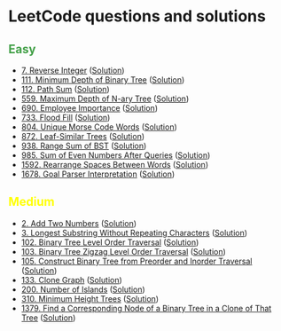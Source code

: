 # LeetCode questions and solutions

## <span style="color: #43A048;">Easy
- [7. Reverse Integer](https://leetcode.com/problems/reverse-integer/) ([Solution](Tree/l_7.py))
- [111. Minimum Depth of Binary Tree](https://leetcode.com/problems/minimum-depth-of-binary-tree/) ([Solution](BFS/l_111.py))
- [112. Path Sum](https://leetcode.com/problems/path-sum/) ([Solution](Tree/l_112.py))
- [559. Maximum Depth of N-ary Tree](https://leetcode.com/problems/maximum-depth-of-n-ary-tree/) ([Solution](DFS/l_559.py))
- [690. Employee Importance](https://leetcode.com/problems/employee-importance/) ([Solution](DFS/l_690.py))
- [733. Flood Fill](https://leetcode.com/problems/flood-fill/) ([Solution](DFS/l_733.py))
- [804. Unique Morse Code Words](https://leetcode.com/problems/unique-morse-code-words/) ([Solution](String/l_804.py))
- [872. Leaf-Similar Trees](https://leetcode.com/problems/leaf-similar-trees/) ([Solution](DFS/l_872.py))
- [938. Range Sum of BST](https://leetcode.com/problems/range-sum-of-bst/) ([Solution](Tree/l_938.py))
- [985. Sum of Even Numbers After Queries](https://leetcode.com/problems/sum-of-even-numbers-after-queries/) ([Solution](Others/l_985.py))
- [1592. Rearrange Spaces Between Words](https://leetcode.com/problems/rearrange-spaces-between-words/) ([Solution](String/l_1592.py))
- [1678. Goal Parser Interpretation](https://leetcode.com/problems/goal-parser-interpretation/) ([Solution](String/l_1678.py))

[comment]: <> (- []&#40;&#41; &#40;[Solution]&#40;Tree/l_111.py&#41;&#41;)

## <span style="color: yellow;">Medium
- [2. Add Two Numbers](https://leetcode.com/problems/add-two-numbers/) ([Solution](Tree/l_2.py))
- [3. Longest Substring Without Repeating Characters](https://leetcode.com/problems/longest-substring-without-repeating-characters/) ([Solution](String/l_3.py))
- [102. Binary Tree Level Order Traversal](https://leetcode.com/problems/binary-tree-level-order-traversal/) ([Solution](BFS/l_111.py))
- [103. Binary Tree Zigzag Level Order Traversal](https://leetcode.com/problems/binary-tree-zigzag-level-order-traversal/) ([Solution](Tree/l_101.py))
- [105. Construct Binary Tree from Preorder and Inorder Traversal](https://leetcode.com/problems/construct-binary-tree-from-preorder-and-inorder-traversal/) ([Solution](Tree/l_105.py))
- [133. Clone Graph](https://leetcode.com/problems/clone-graph/) ([Solution](BFS/l_133.py))
- [200. Number of Islands](https://leetcode.com/problems/number-of-islands/) ([Solution](BFS/l_200.py))
- [310. Minimum Height Trees](https://leetcode.com/problems/minimum-height-trees/) ([Solution](Graph/l_310.py))
- [1379. Find a Corresponding Node of a Binary Tree in a Clone of That Tree](https://leetcode.com/problems/find-a-corresponding-node-of-a-binary-tree-in-a-clone-of-that-tree/) ([Solution](BFS/l_1379.py))

[comment]: <> (- []&#40;&#41; &#40;[Solution]&#40;Tree/l_111.py&#41;&#41;)
